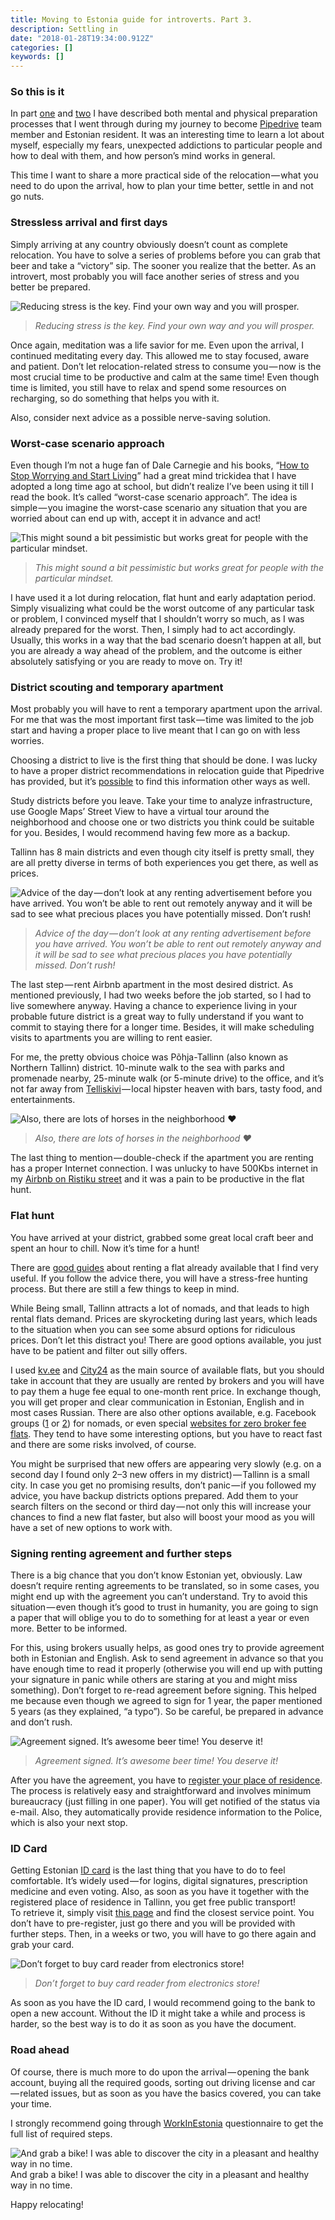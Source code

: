 ```yaml
---
title: Moving to Estonia guide for introverts. Part 3.
description: Settling in
date: "2018-01-28T19:34:00.912Z"
categories: []
keywords: []
---
```


### So this is it

In part [one](/moving-to-estonia-for-introverts-1) and [two](/moving-to-estonia-for-introverts-2) I have described both mental and physical preparation processes that I went through during my journey to become [Pipedrive](https://www.pipedrive.com/en/jobs) team member and Estonian resident. It was an interesting time to learn a lot about myself, especially my fears, unexpected addictions to particular people and how to deal with them, and how person’s mind works in general.

This time I want to share a more practical side of the relocation — what you need to do upon the arrival, how to plan your time better, settle in and not go nuts.

### Stressless arrival and first days

Simply arriving at any country obviously doesn’t count as complete relocation. You have to solve a series of problems before you can grab that beer and take a “victory” sip. The sooner you realize that the better. As an introvert, most probably you will face another series of stress and you better be prepared.

![Reducing stress is the key. Find your own way and you will prosper.](img/pelgu.jpeg)

> _Reducing stress is the key. Find your own way and you will prosper._

Once again, meditation was a life savior for me. Even upon the arrival, I continued meditating every day. This allowed me to stay focused, aware and patient. Don’t let relocation-related stress to consume you — now is the most crucial time to be productive and calm at the same time! Even though time is limited, you still have to relax and spend some resources on recharging, so do something that helps you with it.

Also, consider next advice as a possible nerve-saving solution.

### Worst-case scenario approach

Even though I’m not a huge fan of Dale Carnegie and his books, “[How to Stop Worrying and Start Living](https://www.goodreads.com/book/show/4866.How_to_Stop_Worrying_and_Start_Living)” had a great mind trickidea that I have adopted a long time ago at school, but didn’t realize I’ve been using it till I read the book. It’s called “worst-case scenario approach”. The idea is simple — you imagine the worst-case scenario any situation that you are worried about can end up with, accept it in advance and act!

![This might sound a bit pessimistic but works great for people with the particular mindset.](img/ruler.jpeg)

> _This might sound a bit pessimistic but works great for people with the particular mindset._

I have used it a lot during relocation, flat hunt and early adaptation period. Simply visualizing what could be the worst outcome of any particular task or problem, I convinced myself that I shouldn’t worry so much, as I was already prepared for the worst. Then, I simply had to act accordingly. Usually, this works in a way that the bad scenario doesn’t happen at all, but you are already a way ahead of the problem, and the outcome is either absolutely satisfying or you are ready to move on. Try it!

### District scouting and temporary apartment

Most probably you will have to rent a temporary apartment upon the arrival. For me that was the most important first task — time was limited to the job start and having a proper place to live meant that I can go on with less worries.

Choosing a district to live is the first thing that should be done. I was lucky to have a proper district recommendations in relocation guide that Pipedrive has provided, but it’s [possible](http://www.tallinn.ee/eng/districts) to find this information other ways as well.

Study districts before you leave. Take your time to analyze infrastructure, use Google Maps’ Street View to have a virtual tour around the neighborhood and choose one or two districts you think could be suitable for you. Besides, I would recommend having few more as a backup.

Tallinn has 8 main districts and even though city itself is pretty small, they are all pretty diverse in terms of both experiences you get there, as well as prices.

![Advice of the day — don’t look at any renting advertisement before you have arrived. You won’t be able to rent out remotely anyway and it will be sad to see what precious places you have potentially missed. Don’t rush!](img/rush.jpeg)

> _Advice of the day — don’t look at any renting advertisement before you have arrived. You won’t be able to rent out remotely anyway and it will be sad to see what precious places you have potentially missed. Don’t rush!_

The last step — rent Airbnb apartment in the most desired district. As mentioned previously, I had two weeks before the job started, so I had to live somewhere anyway. Having a chance to experience living in your probable future district is a great way to fully understand if you want to commit to staying there for a longer time. Besides, it will make scheduling visits to apartments you are willing to rent easier.

For me, the pretty obvious choice was Põhja-Tallinn (also known as Northern Tallinn) district. 10-minute walk to the sea with parks and promenade nearby, 25-minute walk (or 5-minute drive) to the office, and it’s not far away from [Telliskivi](http://telliskivi.eu/en/) — local hipster heaven with bars, tasty food, and entertainments.

![Also, there are lots of horses in the neighborhood ❤](img/horse.jpeg)

> _Also, there are lots of horses in the neighborhood ❤_

The last thing to mention — double-check if the apartment you are renting has a proper Internet connection. I was unlucky to have 500Kbs internet in my [Airbnb on Ristiku street](https://www.airbnb.com/rooms/19798832) and it was a pain to be productive in the flat hunt.

### Flat hunt

You have arrived at your district, grabbed some great local craft beer and spent an hour to chill. Now it’s time for a hunt!

There are [good guides](https://medium.com/@lekskazimirchuk/how-to-rent-an-apartment-in-tallinn-for-dummies-45f190d1ae3c) about renting a flat already available that I find very useful. If you follow the advice there, you will have a stress-free hunting process. But there are still a few things to keep in mind.

While Being small, Tallinn attracts a lot of nomads, and that leads to high rental flats demand. Prices are skyrocketing during last years, which leads to the situation when you can see some absurd options for ridiculous prices. Don’t let this distract you! There are good options available, you just have to be patient and filter out silly offers.

I used [kv.ee](http://www.kv.ee) and [City24](https://www.city24.ee) as the main source of available flats, but you should take in account that they are usually are rented by brokers and you will have to pay them a huge fee equal to one-month rent price. In exchange though, you will get proper and clear communication in Estonian, English and in most cases Russian. There are also other options available, e.g. Facebook groups ([1](https://www.facebook.com/groups/166477880066544/) or [2](https://www.facebook.com/groups/1395659303995885)) for nomads, or even special [websites for zero broker fee flats](https://www.nobroker.ee). They tend to have some interesting options, but you have to react fast and there are some risks involved, of course.

You might be surprised that new offers are appearing very slowly (e.g. on a second day I found only 2–3 new offers in my district) — Tallinn is a small city. In case you get no promising results, don’t panic — if you followed my advice, you have backup districts options prepared. Add them to your search filters on the second or third day — not only this will increase your chances to find a new flat faster, but also will boost your mood as you will have a set of new options to work with.

### Signing renting agreement and further steps

There is a big chance that you don’t know Estonian yet, obviously. Law doesn’t require renting agreements to be translated, so in some cases, you might end up with the agreement you can’t understand. Try to avoid this situation — even though it’s good to trust in humanity, you are going to sign a paper that will oblige you to do to something for at least a year or even more. Better to be informed.

For this, using brokers usually helps, as good ones try to provide agreement both in Estonian and English. Ask to send agreement in advance so that you have enough time to read it properly (otherwise you will end up with putting your signature in panic while others are staring at you and might miss something). Don’t forget to re-read agreement before signing. This helped me because even though we agreed to sign for 1 year, the paper mentioned 5 years (as they explained, “a typo”). So be careful, be prepared in advance and don’t rush.

![Agreement signed. It’s awesome beer time! You deserve it!](img/beer.jpeg)

> _Agreement signed. It’s awesome beer time! You deserve it!_

After you have the agreement, you have to [register your place of residence](https://www.workinestonia.com/coming-to-estonia/registering-place-of-residence/). The process is relatively easy and straightforward and involves minimum bureaucracy (just filling in one paper). You will get notified of the status via e-mail. Also, they automatically provide residence information to the Police, which is also your next stop.

### ID Card

Getting Estonian [ID card](https://e-estonia.com/solutions/e-identity/id-card/) is the last thing that you have to do to feel comfortable. It’s widely used — for logins, digital signatures, prescription medicine and even voting. Also, as soon as you have it together with the registered place of residence in Tallinn, you get free public transport!  
To retrieve it, simply visit [this page](https://www.politsei.ee/en/kontakt/kmb/index.dot) and find the closest service point. You don’t have to pre-register, just go there and you will be provided with further steps. Then, in a weeks or two, you will have to go there again and grab your card.

![Don’t forget to buy card reader from electronics store!](img/idcard.jpeg)

> _Don’t forget to buy card reader from electronics store!_

As soon as you have the ID card, I would recommend going to the bank to open a new account. Without the ID it might take a while and process is harder, so the best way is to do it as soon as you have the document.

### Road ahead

Of course, there is much more to do upon the arrival — opening the bank account, buying all the required goods, sorting out driving license and car — related issues, but as soon as you have the basics covered, you can take your time.

I strongly recommend going through [WorkInEstonia](https://www.workinestonia.com/coming-to-estonia/) questionnaire to get the full list of required steps.

![And grab a bike! I was able to discover the city in a pleasant and healthy way in no time.](img/bike.jpeg)
And grab a bike! I was able to discover the city in a pleasant and healthy way in no time.

Happy relocating!
